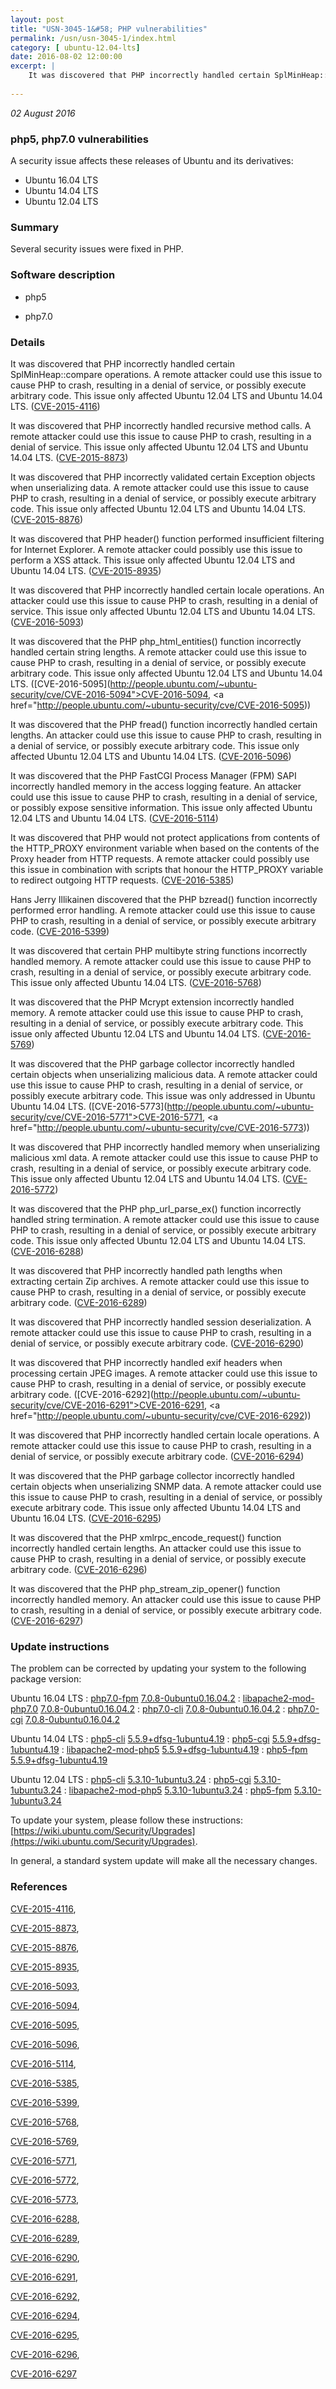 ```yaml
---
layout: post
title: "USN-3045-1&#58; PHP vulnerabilities"
permalink: /usn/usn-3045-1/index.html
category: [ ubuntu-12.04-lts]
date: 2016-08-02 12:00:00
excerpt: |
    It was discovered that PHP incorrectly handled certain SplMinHeap::compare operations. A remote attacker could use this issue to cause PHP to crash, resulting in a denial of service, or possibly execute arbitrary code. This issue only affected Ubuntu 12.04 LTS and Ubuntu 14.04 LTS. ([CVE-2015-4116](http://people.ubuntu.com/~ubuntu-security/cve/CVE-2015-4116))
    
--- 
```

 
 

*02 August 2016*

### php5, php7.0 vulnerabilities

A security issue affects these releases of Ubuntu and its derivatives:

* Ubuntu 16.04 LTS
* Ubuntu 14.04 LTS
* Ubuntu 12.04 LTS

### Summary

Several security issues were fixed in PHP. 

### Software description

* php5 

* php7.0 

### Details

It was discovered that PHP incorrectly handled certain SplMinHeap::compare operations. A remote attacker could use this issue to cause PHP to crash, resulting in a denial of service, or possibly execute arbitrary code. This issue only affected Ubuntu 12.04 LTS and Ubuntu 14.04 LTS. ([CVE-2015-4116](http://people.ubuntu.com/~ubuntu-security/cve/CVE-2015-4116))

It was discovered that PHP incorrectly handled recursive method calls. A remote attacker could use this issue to cause PHP to crash, resulting in a denial of service. This issue only affected Ubuntu 12.04 LTS and Ubuntu 14.04 LTS. ([CVE-2015-8873](http://people.ubuntu.com/~ubuntu-security/cve/CVE-2015-8873))

It was discovered that PHP incorrectly validated certain Exception objects when unserializing data. A remote attacker could use this issue to cause PHP to crash, resulting in a denial of service, or possibly execute arbitrary code. This issue only affected Ubuntu 12.04 LTS and Ubuntu 14.04 LTS. ([CVE-2015-8876](http://people.ubuntu.com/~ubuntu-security/cve/CVE-2015-8876))

It was discovered that PHP header() function performed insufficient filtering for Internet Explorer. A remote attacker could possibly use this issue to perform a XSS attack. This issue only affected Ubuntu 12.04 LTS and Ubuntu 14.04 LTS. ([CVE-2015-8935](http://people.ubuntu.com/~ubuntu-security/cve/CVE-2015-8935))

It was discovered that PHP incorrectly handled certain locale operations. An attacker could use this issue to cause PHP to crash, resulting in a denial of service. This issue only affected Ubuntu 12.04 LTS and Ubuntu 14.04 LTS. ([CVE-2016-5093](http://people.ubuntu.com/~ubuntu-security/cve/CVE-2016-5093))

It was discovered that the PHP php_html_entities() function incorrectly handled certain string lengths. A remote attacker could use this issue to cause PHP to crash, resulting in a denial of service, or possibly execute arbitrary code. This issue only affected Ubuntu 12.04 LTS and Ubuntu 14.04 LTS. ([CVE-2016-5095](http://people.ubuntu.com/~ubuntu-security/cve/CVE-2016-5094">CVE-2016-5094</a>, <a href="http://people.ubuntu.com/~ubuntu-security/cve/CVE-2016-5095))

It was discovered that the PHP fread() function incorrectly handled certain lengths. An attacker could use this issue to cause PHP to crash, resulting in a denial of service, or possibly execute arbitrary code. This issue only affected Ubuntu 12.04 LTS and Ubuntu 14.04 LTS. ([CVE-2016-5096](http://people.ubuntu.com/~ubuntu-security/cve/CVE-2016-5096))

It was discovered that the PHP FastCGI Process Manager (FPM) SAPI incorrectly handled memory in the access logging feature. An attacker could use this issue to cause PHP to crash, resulting in a denial of service, or possibly expose sensitive information. This issue only affected Ubuntu 12.04 LTS and Ubuntu 14.04 LTS. ([CVE-2016-5114](http://people.ubuntu.com/~ubuntu-security/cve/CVE-2016-5114))

It was discovered that PHP would not protect applications from contents of the HTTP_PROXY environment variable when based on the contents of the Proxy header from HTTP requests. A remote attacker could possibly use this issue in combination with scripts that honour the HTTP_PROXY variable to redirect outgoing HTTP requests. ([CVE-2016-5385](http://people.ubuntu.com/~ubuntu-security/cve/CVE-2016-5385))

Hans Jerry Illikainen discovered that the PHP bzread() function incorrectly performed error handling. A remote attacker could use this issue to cause PHP to crash, resulting in a denial of service, or possibly execute arbitrary code. ([CVE-2016-5399](http://people.ubuntu.com/~ubuntu-security/cve/CVE-2016-5399))

It was discovered that certain PHP multibyte string functions incorrectly handled memory. A remote attacker could use this issue to cause PHP to crash, resulting in a denial of service, or possibly execute arbitrary code. This issue only affected Ubuntu 14.04 LTS. ([CVE-2016-5768](http://people.ubuntu.com/~ubuntu-security/cve/CVE-2016-5768))

It was discovered that the PHP Mcrypt extension incorrectly handled memory. A remote attacker could use this issue to cause PHP to crash, resulting in a denial of service, or possibly execute arbitrary code. This issue only affected Ubuntu 12.04 LTS and Ubuntu 14.04 LTS. ([CVE-2016-5769](http://people.ubuntu.com/~ubuntu-security/cve/CVE-2016-5769))

It was discovered that the PHP garbage collector incorrectly handled certain objects when unserializing malicious data. A remote attacker could use this issue to cause PHP to crash, resulting in a denial of service, or possibly execute arbitrary code. This issue was only addressed in Ubuntu Ubuntu 14.04 LTS. ([CVE-2016-5773](http://people.ubuntu.com/~ubuntu-security/cve/CVE-2016-5771">CVE-2016-5771</a>, <a href="http://people.ubuntu.com/~ubuntu-security/cve/CVE-2016-5773))

It was discovered that PHP incorrectly handled memory when unserializing malicious xml data. A remote attacker could use this issue to cause PHP to crash, resulting in a denial of service, or possibly execute arbitrary code. This issue only affected Ubuntu 12.04 LTS and Ubuntu 14.04 LTS. ([CVE-2016-5772](http://people.ubuntu.com/~ubuntu-security/cve/CVE-2016-5772))

It was discovered that the PHP php_url_parse_ex() function incorrectly handled string termination. A remote attacker could use this issue to cause PHP to crash, resulting in a denial of service, or possibly execute arbitrary code. This issue only affected Ubuntu 12.04 LTS and Ubuntu 14.04 LTS. ([CVE-2016-6288](http://people.ubuntu.com/~ubuntu-security/cve/CVE-2016-6288))

It was discovered that PHP incorrectly handled path lengths when extracting certain Zip archives. A remote attacker could use this issue to cause PHP to crash, resulting in a denial of service, or possibly execute arbitrary code. ([CVE-2016-6289](http://people.ubuntu.com/~ubuntu-security/cve/CVE-2016-6289))

It was discovered that PHP incorrectly handled session deserialization. A remote attacker could use this issue to cause PHP to crash, resulting in a denial of service, or possibly execute arbitrary code. ([CVE-2016-6290](http://people.ubuntu.com/~ubuntu-security/cve/CVE-2016-6290))

It was discovered that PHP incorrectly handled exif headers when processing certain JPEG images. A remote attacker could use this issue to cause PHP to crash, resulting in a denial of service, or possibly execute arbitrary code. ([CVE-2016-6292](http://people.ubuntu.com/~ubuntu-security/cve/CVE-2016-6291">CVE-2016-6291</a>, <a href="http://people.ubuntu.com/~ubuntu-security/cve/CVE-2016-6292))

It was discovered that PHP incorrectly handled certain locale operations. A remote attacker could use this issue to cause PHP to crash, resulting in a denial of service, or possibly execute arbitrary code. ([CVE-2016-6294](http://people.ubuntu.com/~ubuntu-security/cve/CVE-2016-6294))

It was discovered that the PHP garbage collector incorrectly handled certain objects when unserializing SNMP data. A remote attacker could use this issue to cause PHP to crash, resulting in a denial of service, or possibly execute arbitrary code. This issue only affected Ubuntu 14.04 LTS and Ubuntu 16.04 LTS. ([CVE-2016-6295](http://people.ubuntu.com/~ubuntu-security/cve/CVE-2016-6295))

It was discovered that the PHP xmlrpc_encode_request() function incorrectly handled certain lengths. An attacker could use this issue to cause PHP to crash, resulting in a denial of service, or possibly execute arbitrary code. ([CVE-2016-6296](http://people.ubuntu.com/~ubuntu-security/cve/CVE-2016-6296))

It was discovered that the PHP php_stream_zip_opener() function incorrectly handled memory. An attacker could use this issue to cause PHP to crash, resulting in a denial of service, or possibly execute arbitrary code. ([CVE-2016-6297](http://people.ubuntu.com/~ubuntu-security/cve/CVE-2016-6297)) 

### Update instructions

The problem can be corrected by updating your system to the following package version:

Ubuntu 16.04 LTS
 : [php7.0-fpm](https://launchpad.net/ubuntu/+source/php7.0) <span> [7.0.8-0ubuntu0.16.04.2](https://launchpad.net/ubuntu/+source/php7.0/7.0.8-0ubuntu0.16.04.2) </span> 
 : [libapache2-mod-php7.0](https://launchpad.net/ubuntu/+source/php7.0) <span> [7.0.8-0ubuntu0.16.04.2](https://launchpad.net/ubuntu/+source/php7.0/7.0.8-0ubuntu0.16.04.2) </span> 
 : [php7.0-cli](https://launchpad.net/ubuntu/+source/php7.0) <span> [7.0.8-0ubuntu0.16.04.2](https://launchpad.net/ubuntu/+source/php7.0/7.0.8-0ubuntu0.16.04.2) </span> 
 : [php7.0-cgi](https://launchpad.net/ubuntu/+source/php7.0) <span> [7.0.8-0ubuntu0.16.04.2](https://launchpad.net/ubuntu/+source/php7.0/7.0.8-0ubuntu0.16.04.2) </span> 

Ubuntu 14.04 LTS
 : [php5-cli](https://launchpad.net/ubuntu/+source/php5) <span> [5.5.9+dfsg-1ubuntu4.19](https://launchpad.net/ubuntu/+source/php5/5.5.9+dfsg-1ubuntu4.19) </span> 
 : [php5-cgi](https://launchpad.net/ubuntu/+source/php5) <span> [5.5.9+dfsg-1ubuntu4.19](https://launchpad.net/ubuntu/+source/php5/5.5.9+dfsg-1ubuntu4.19) </span> 
 : [libapache2-mod-php5](https://launchpad.net/ubuntu/+source/php5) <span> [5.5.9+dfsg-1ubuntu4.19](https://launchpad.net/ubuntu/+source/php5/5.5.9+dfsg-1ubuntu4.19) </span> 
 : [php5-fpm](https://launchpad.net/ubuntu/+source/php5) <span> [5.5.9+dfsg-1ubuntu4.19](https://launchpad.net/ubuntu/+source/php5/5.5.9+dfsg-1ubuntu4.19) </span> 

Ubuntu 12.04 LTS
 : [php5-cli](https://launchpad.net/ubuntu/+source/php5) <span> [5.3.10-1ubuntu3.24](https://launchpad.net/ubuntu/+source/php5/5.3.10-1ubuntu3.24) </span> 
 : [php5-cgi](https://launchpad.net/ubuntu/+source/php5) <span> [5.3.10-1ubuntu3.24](https://launchpad.net/ubuntu/+source/php5/5.3.10-1ubuntu3.24) </span> 
 : [libapache2-mod-php5](https://launchpad.net/ubuntu/+source/php5) <span> [5.3.10-1ubuntu3.24](https://launchpad.net/ubuntu/+source/php5/5.3.10-1ubuntu3.24) </span> 
 : [php5-fpm](https://launchpad.net/ubuntu/+source/php5) <span> [5.3.10-1ubuntu3.24](https://launchpad.net/ubuntu/+source/php5/5.3.10-1ubuntu3.24) </span> 

To update your system, please follow these instructions: [https://wiki.ubuntu.com/Security/Upgrades](https://wiki.ubuntu.com/Security/Upgrades).

In general, a standard system update will make all the necessary changes. 

### References

 
 [CVE-2015-4116](http://people.ubuntu.com/~ubuntu-security/cve/CVE-2015-4116), 

 [CVE-2015-8873](http://people.ubuntu.com/~ubuntu-security/cve/CVE-2015-8873), 

 [CVE-2015-8876](http://people.ubuntu.com/~ubuntu-security/cve/CVE-2015-8876), 

 [CVE-2015-8935](http://people.ubuntu.com/~ubuntu-security/cve/CVE-2015-8935), 

 [CVE-2016-5093](http://people.ubuntu.com/~ubuntu-security/cve/CVE-2016-5093), 

 [CVE-2016-5094](http://people.ubuntu.com/~ubuntu-security/cve/CVE-2016-5094), 

 [CVE-2016-5095](http://people.ubuntu.com/~ubuntu-security/cve/CVE-2016-5095), 

 [CVE-2016-5096](http://people.ubuntu.com/~ubuntu-security/cve/CVE-2016-5096), 

 [CVE-2016-5114](http://people.ubuntu.com/~ubuntu-security/cve/CVE-2016-5114), 

 [CVE-2016-5385](http://people.ubuntu.com/~ubuntu-security/cve/CVE-2016-5385), 

 [CVE-2016-5399](http://people.ubuntu.com/~ubuntu-security/cve/CVE-2016-5399), 

 [CVE-2016-5768](http://people.ubuntu.com/~ubuntu-security/cve/CVE-2016-5768), 

 [CVE-2016-5769](http://people.ubuntu.com/~ubuntu-security/cve/CVE-2016-5769), 

 [CVE-2016-5771](http://people.ubuntu.com/~ubuntu-security/cve/CVE-2016-5771), 

 [CVE-2016-5772](http://people.ubuntu.com/~ubuntu-security/cve/CVE-2016-5772), 

 [CVE-2016-5773](http://people.ubuntu.com/~ubuntu-security/cve/CVE-2016-5773), 

 [CVE-2016-6288](http://people.ubuntu.com/~ubuntu-security/cve/CVE-2016-6288), 

 [CVE-2016-6289](http://people.ubuntu.com/~ubuntu-security/cve/CVE-2016-6289), 

 [CVE-2016-6290](http://people.ubuntu.com/~ubuntu-security/cve/CVE-2016-6290), 

 [CVE-2016-6291](http://people.ubuntu.com/~ubuntu-security/cve/CVE-2016-6291), 

 [CVE-2016-6292](http://people.ubuntu.com/~ubuntu-security/cve/CVE-2016-6292), 

 [CVE-2016-6294](http://people.ubuntu.com/~ubuntu-security/cve/CVE-2016-6294), 

 [CVE-2016-6295](http://people.ubuntu.com/~ubuntu-security/cve/CVE-2016-6295), 

 [CVE-2016-6296](http://people.ubuntu.com/~ubuntu-security/cve/CVE-2016-6296), 

 [CVE-2016-6297](http://people.ubuntu.com/~ubuntu-security/cve/CVE-2016-6297)
 


